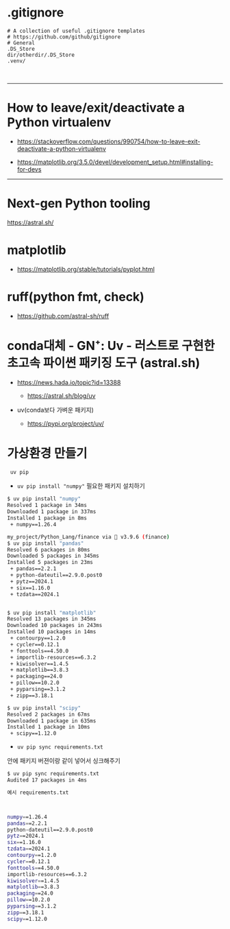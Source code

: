 # .gitignore
```
# A collection of useful .gitignore templates 
# https://github.com/github/gitignore
# General
.DS_Store
dir/otherdir/.DS_Store
.venv/

```

<br>

<hr>


# How to leave/exit/deactivate a Python virtualenv

- https://stackoverflow.com/questions/990754/how-to-leave-exit-deactivate-a-python-virtualenv

- https://matplotlib.org/3.5.0/devel/development_setup.html#installing-for-devs



<hr>

# Next-gen Python tooling

https://astral.sh/

# matplotlib

- https://matplotlib.org/stable/tutorials/pyplot.html 

# ruff(python fmt, check)

- https://github.com/astral-sh/ruff

# conda대체 - GN⁺: Uv - 러스트로 구현한 초고속 파이썬 패키징 도구 (astral.sh)

- https://news.hada.io/topic?id=13388

  - https://astral.sh/blog/uv

- uv(conda보다 가벼운 패키지)

  - https://pypi.org/project/uv/

# 가상환경 만들기

```bash
 uv pip
```


- `uv pip install "numpy"` 필요한 패키지 설치하기


```bash
$ uv pip install "numpy"
Resolved 1 package in 34ms
Downloaded 1 package in 337ms
Installed 1 package in 8ms
 + numpy==1.26.4

my_project/Python_Lang/finance via 🐍 v3.9.6 (finance) 
$ uv pip install "pandas"
Resolved 6 packages in 80ms
Downloaded 5 packages in 345ms
Installed 5 packages in 23ms
 + pandas==2.2.1
 + python-dateutil==2.9.0.post0
 + pytz==2024.1
 + six==1.16.0
 + tzdata==2024.1


$ uv pip install "matplotlib"
Resolved 13 packages in 345ms
Downloaded 10 packages in 243ms
Installed 10 packages in 14ms
 + contourpy==1.2.0
 + cycler==0.12.1
 + fonttools==4.50.0
 + importlib-resources==6.3.2
 + kiwisolver==1.4.5
 + matplotlib==3.8.3
 + packaging==24.0
 + pillow==10.2.0
 + pyparsing==3.1.2
 + zipp==3.18.1

$ uv pip install "scipy"
Resolved 2 packages in 67ms
Downloaded 1 package in 635ms
Installed 1 package in 10ms
 + scipy==1.12.0
```



- `uv pip sync requirements.txt`

안에 패키지 버젼이랑 같이 넣어서 싱크해주기




```bash
$ uv pip sync requirements.txt 
Audited 17 packages in 4ms  

예시 requirements.txt



numpy==1.26.4
pandas==2.2.1
python-dateutil==2.9.0.post0
pytz==2024.1
six==1.16.0
tzdata==2024.1
contourpy==1.2.0
cycler==0.12.1
fonttools==4.50.0
importlib-resources==6.3.2
kiwisolver==1.4.5
matplotlib==3.8.3
packaging==24.0
pillow==10.2.0
pyparsing==3.1.2
zipp==3.18.1
scipy==1.12.0
```
